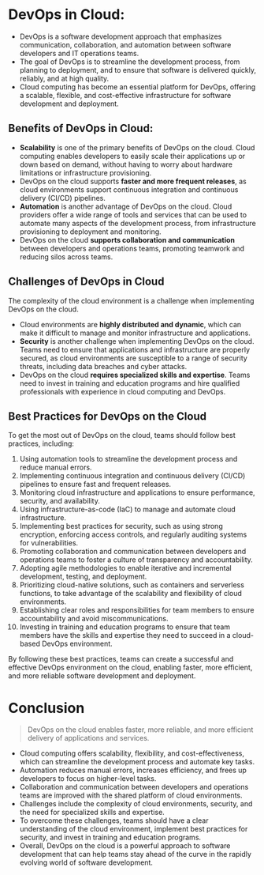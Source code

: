 # DevOps in Cloud:

- DevOps is a software development approach that emphasizes communication, collaboration, and automation between software developers and IT operations teams.
- The goal of DevOps is to streamline the development process, from planning to deployment, and to ensure that software is delivered quickly, reliably, and at high quality.
- Cloud computing has become an essential platform for DevOps, offering a scalable, flexible, and cost-effective infrastructure for software development and deployment.

## Benefits of DevOps in Cloud:
- **Scalability** is one of the primary benefits of DevOps on the cloud. Cloud computing enables developers to easily scale their applications up or down based on demand, without having to worry about hardware limitations or infrastructure provisioning.
- DevOps on the cloud supports **faster and more frequent releases**, as cloud environments support continuous integration and continuous delivery (CI/CD) pipelines.
- **Automation** is another advantage of DevOps on the cloud. Cloud providers offer a wide range of tools and services that can be used to automate many aspects of the development process, from infrastructure provisioning to deployment and monitoring.
- DevOps on the cloud **supports collaboration and communication** between developers and operations teams, promoting teamwork and reducing silos across teams.

## Challenges of DevOps in Cloud
The complexity of the cloud environment is a challenge when implementing DevOps on the cloud. 
- Cloud environments are **highly distributed and dynamic**, which can make it difficult to manage and monitor infrastructure and applications.
- **Security** is another challenge when implementing DevOps on the cloud. Teams need to ensure that applications and infrastructure are properly secured, as cloud environments are susceptible to a range of security threats, including data breaches and cyber attacks.
- DevOps on the cloud **requires specialized skills and expertise**. Teams need to invest in training and education programs and hire qualified professionals with experience in cloud computing and DevOps.

## Best Practices for DevOps on the Cloud
To get the most out of DevOps on the cloud, teams should follow best practices, including:

1. Using automation tools to streamline the development process and reduce manual errors.
2. Implementing continuous integration and continuous delivery (CI/CD) pipelines to ensure fast and frequent releases.
3. Monitoring cloud infrastructure and applications to ensure performance, security, and availability.
4. Using infrastructure-as-code (IaC) to manage and automate cloud infrastructure.
5. Implementing best practices for security, such as using strong encryption, enforcing access controls, and regularly auditing systems for vulnerabilities.
6. Promoting collaboration and communication between developers and operations teams to foster a culture of transparency and accountability.
7. Adopting agile methodologies to enable iterative and incremental development, testing, and deployment.
8. Prioritizing cloud-native solutions, such as containers and serverless functions, to take advantage of the scalability and flexibility of cloud environments.
9. Establishing clear roles and responsibilities for team members to ensure accountability and avoid miscommunications.
10. Investing in training and education programs to ensure that team members have the skills and expertise they need to succeed in a cloud-based DevOps environment.

By following these best practices, teams can create a successful and effective DevOps environment on the cloud, enabling faster, more efficient, and more reliable software development and deployment.

# Conclusion
> DevOps on the cloud enables faster, more reliable, and more efficient delivery of applications and services.
- Cloud computing offers scalability, flexibility, and cost-effectiveness, which can streamline the development process and automate key tasks.
- Automation reduces manual errors, increases efficiency, and frees up developers to focus on higher-level tasks.
- Collaboration and communication between developers and operations teams are improved with the shared platform of cloud environments.
- Challenges include the complexity of cloud environments, security, and the need for specialized skills and expertise.
- To overcome these challenges, teams should have a clear understanding of the cloud environment, implement best practices for security, and invest in training and education programs.
- Overall, DevOps on the cloud is a powerful approach to software development that can help teams stay ahead of the curve in the rapidly evolving world of software development.